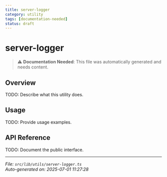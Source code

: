 ```yaml
---
title: server-logger
category: utility
tags: [documentation-needed]
status: draft
---
```


# server-logger

> ⚠️ **Documentation Needed**: This file was automatically generated and needs content.

## Overview

TODO: Describe what this utility does.

## Usage

TODO: Provide usage examples.

## API Reference

TODO: Document the public interface.

---

*File: `src/lib/utils/server-logger.ts`*  
*Auto-generated on: 2025-07-01 11:27:28*
